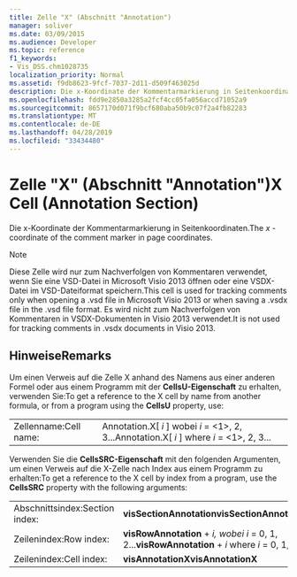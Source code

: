 ```yaml
---
title: Zelle "X" (Abschnitt "Annotation")
manager: soliver
ms.date: 03/09/2015
ms.audience: Developer
ms.topic: reference
f1_keywords:
- Vis_DSS.chm1028735
localization_priority: Normal
ms.assetid: f9db8623-9fcf-7037-2d11-d509f463025d
description: Die x-Koordinate der Kommentarmarkierung in Seitenkoordinaten.
ms.openlocfilehash: fdd9e2850a3285a2fcf4cc05fa056accd71052a9
ms.sourcegitcommit: 8657170d071f9bcf680aba50b9c07f2a4fb82283
ms.translationtype: MT
ms.contentlocale: de-DE
ms.lasthandoff: 04/28/2019
ms.locfileid: "33434480"
---
```

# <a name="x-cell-annotation-section"></a><span data-ttu-id="2c7ae-103">Zelle "X" (Abschnitt "Annotation")</span><span class="sxs-lookup"><span data-stu-id="2c7ae-103">X Cell (Annotation Section)</span></span>

<span data-ttu-id="2c7ae-104">Die  x-Koordinate der Kommentarmarkierung in Seitenkoordinaten.</span><span class="sxs-lookup"><span data-stu-id="2c7ae-104">The  *x*  -coordinate of the comment marker in page coordinates.</span></span> 
  
> [!NOTE]
> <span data-ttu-id="2c7ae-105">Diese Zelle wird nur zum Nachverfolgen von Kommentaren verwendet, wenn Sie eine VSD-Datei in Microsoft Visio 2013 öffnen oder eine VSDX-Datei im VSD-Dateiformat speichern.</span><span class="sxs-lookup"><span data-stu-id="2c7ae-105">This cell is used for tracking comments only when opening a .vsd file in Microsoft Visio 2013 or when saving a .vsdx file in the .vsd file format.</span></span> <span data-ttu-id="2c7ae-106">Es wird nicht zum Nachverfolgen von Kommentaren in VSDX-Dokumenten in Visio 2013 verwendet.</span><span class="sxs-lookup"><span data-stu-id="2c7ae-106">It is not used for tracking comments in .vsdx documents in Visio 2013.</span></span> 
  
## <a name="remarks"></a><span data-ttu-id="2c7ae-107">Hinweise</span><span class="sxs-lookup"><span data-stu-id="2c7ae-107">Remarks</span></span>

<span data-ttu-id="2c7ae-108">Um einen Verweis auf die Zelle X anhand des Namens aus einer anderen Formel oder aus einem Programm mit der **CellsU-Eigenschaft** zu erhalten, verwenden Sie:</span><span class="sxs-lookup"><span data-stu-id="2c7ae-108">To get a reference to the X cell by name from another formula, or from a program using the **CellsU** property, use:</span></span> 
  
|||
|:-----|:-----|
| <span data-ttu-id="2c7ae-109">Zellenname:</span><span class="sxs-lookup"><span data-stu-id="2c7ae-109">Cell name:</span></span>  <br/> | <span data-ttu-id="2c7ae-110">Annotation.X[  *i*  ] wobei  *i*  = <1>, 2, 3...</span><span class="sxs-lookup"><span data-stu-id="2c7ae-110">Annotation.X[  *i*  ]            where  *i*  = <1>, 2, 3...</span></span>  <br/> |
   
<span data-ttu-id="2c7ae-111">Verwenden Sie die **CellsSRC-Eigenschaft** mit den folgenden Argumenten, um einen Verweis auf die X-Zelle nach Index aus einem Programm zu erhalten:</span><span class="sxs-lookup"><span data-stu-id="2c7ae-111">To get a reference to the X cell by index from a program, use the **CellsSRC** property with the following arguments:</span></span> 
  
|||
|:-----|:-----|
| <span data-ttu-id="2c7ae-112">Abschnittsindex:</span><span class="sxs-lookup"><span data-stu-id="2c7ae-112">Section index:</span></span>  <br/> |<span data-ttu-id="2c7ae-113">**visSectionAnnotation**</span><span class="sxs-lookup"><span data-stu-id="2c7ae-113">**visSectionAnnotation**</span></span> <br/> |
| <span data-ttu-id="2c7ae-114">Zeilenindex:</span><span class="sxs-lookup"><span data-stu-id="2c7ae-114">Row index:</span></span>  <br/> |<span data-ttu-id="2c7ae-115">**visRowAnnotation**  +   *i,* *wobei i* = 0, 1, 2...</span><span class="sxs-lookup"><span data-stu-id="2c7ae-115">**visRowAnnotation** +  *i*            where  *i*  = 0, 1, 2...</span></span>  <br/> |
| <span data-ttu-id="2c7ae-116">Zeilenindex:</span><span class="sxs-lookup"><span data-stu-id="2c7ae-116">Cell index:</span></span>  <br/> |<span data-ttu-id="2c7ae-117">**visAnnotationX**</span><span class="sxs-lookup"><span data-stu-id="2c7ae-117">**visAnnotationX**</span></span> <br/> |
   

